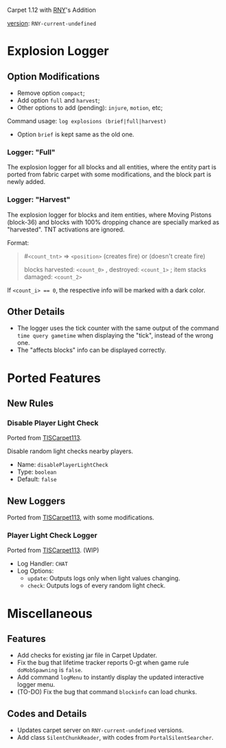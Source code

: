Carpet 1.12 with [RNY](https://github.com/Rainyaphthyl)'s Addition

[version](src/carpet/CarpetSettings.java): `RNY-current-undefined`

# Explosion Logger

## Option Modifications

- Remove option `compact`;
- Add option `full` and `harvest`;
- Other options to add (pending): `injure`, `motion`, etc;

Command usage: `log explosions (brief|full|harvest)`

- Option `brief` is kept same as the old one.

### Logger: "Full"

The explosion logger for all blocks and all entities, where the entity part is ported from fabric carpet with some modifications, and the block part is newly added.

### Logger: "Harvest"

The explosion logger for blocks and item entities, where Moving Pistons (block-36) and blocks with 100% dropping chance are specially marked as "harvested". TNT activations are ignored.

Format:
> #`<count_tnt>` => `<position>` (creates fire) or (doesn't create fire)
>
> blocks harvested: `<count_0>` , destroyed: `<count_1>` ; item stacks damaged: `<count_2>`

If `<count_i> == 0`, the respective info will be marked with a dark color.

## Other Details

- The logger uses the tick counter with the same output of the command `time query gametime` when displaying the "tick", instead of the wrong one.
- The "affects blocks" info can be displayed correctly.

# Ported Features

## New Rules

### Disable Player Light Check

Ported from [TISCarpet113](https://github.com/TISUnion/TISCarpet113).

Disable random light checks nearby players.

- Name: `disablePlayerLightCheck`
- Type: `boolean`
- Default: `false`

## New Loggers

Ported from [TISCarpet113](https://github.com/TISUnion/TISCarpet113), with some modifications.

### Player Light Check Logger

Ported from [TISCarpet113](https://github.com/TISUnion/TISCarpet113). (WIP)

- Log Handler: `CHAT`
- Log Options:
    - `update`: Outputs logs only when light values changing.
    - `check`: Outputs logs of every random light check.

# Miscellaneous

## Features

- Add checks for existing jar file in Carpet Updater.
- Fix the bug that lifetime tracker reports 0-gt when game rule `doMobSpawning` is `false`.
- Add command `logMenu` to instantly display the updated interactive logger menu.
- (TO-DO) Fix the bug that command `blockinfo` can load chunks.

## Codes and Details

- Updates carpet server on `RNY-current-undefined` versions.
- Add class `SilentChunkReader`, with codes from `PortalSilentSearcher`.

[//]: # (TODO: Consider whether to use "build" \(instead of "dev"\) versions for releases)
